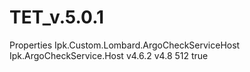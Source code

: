 # TET_v.5.0.1

  <AppDesignerFolder>Properties</AppDesignerFolder>
    <RootNamespace>Ipk.Custom.Lombard.ArgoCheckServiceHost</RootNamespace>
    <AssemblyName>Ipk.ArgoCheckService.Host</AssemblyName>
    <TargetFrameworkVersion>v4.6.2</TargetFrameworkVersion>
    <TargetFrameworkVersion>v4.8</TargetFrameworkVersion>
    <FileAlignment>512</FileAlignment>
    <AutoGenerateBindingRedirects>true</AutoGenerateBindingRedirects>
    <TargetFrameworkProfile />
